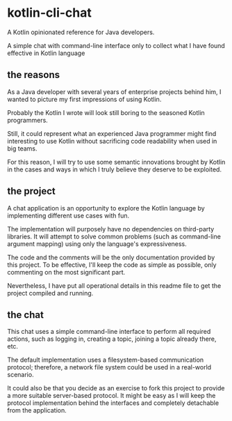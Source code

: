 # kotlin-cli-chat
A Kotlin opinionated reference for Java developers. 

A simple chat with command-line interface only to collect what I have found effective in Kotlin language

## the reasons
As a Java developer with several years of enterprise projects behind him, I wanted to picture my first impressions of using Kotlin. 

Probably the Kotlin I wrote will look still boring to the seasoned Kotlin programmers. 

Still, it could represent what an experienced Java programmer might find interesting to use Kotlin without sacrificing 
code readability when used in big teams.

For this reason, I will try to use some semantic innovations brought by Kotlin in the cases and ways in which 
I truly believe they deserve to be exploited.

## the project
A chat application is an opportunity to explore the Kotlin language by implementing different use cases with fun.

The implementation will purposely have no dependencies on third-party libraries. 
It will attempt to solve common problems (such as command-line argument mapping) using only the language's expressiveness.

The code and the comments will be the only documentation provided by this project. 
To be effective, I'll keep the code as simple as possible, only commenting on the most significant part. 

Nevertheless, I have put all operational details in this readme file to get the project compiled and running.

## the chat

This chat uses a simple command-line interface to perform all required actions, such as logging in, creating a topic, 
joining a topic already there, etc. 

The default implementation uses a filesystem-based communication protocol; 
therefore, a network file system could be used in a real-world scenario. 

It could also be that you decide as an exercise to fork this project to provide a more suitable server-based protocol. 
It might be easy as I will keep the protocol implementation behind the interfaces and completely detachable from the application.